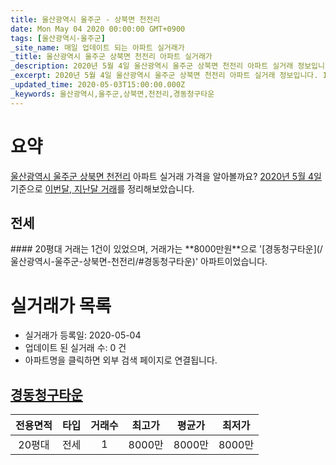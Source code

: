 ```yaml
---
title: 울산광역시 울주군 - 상북면 천전리
date: Mon May 04 2020 00:00:00 GMT+0900
tags: [울산광역시-울주군]
_site_name: 매일 업데이트 되는 아파트 실거래가
_title: 울산광역시 울주군 상북면 천전리 아파트 실거래가
_description: 2020년 5월 4일 울산광역시 울주군 상북면 천전리 아파트 실거래 정보입니다. 1건 아파트 정보가 있습니다.
_excerpt: 2020년 5월 4일 울산광역시 울주군 상북면 천전리 아파트 실거래 정보입니다. 1건 아파트 정보가 있습니다.
_updated_time: 2020-05-03T15:00:00.000Z
_keywords: 울산광역시,울주군,상북면,천전리,경동청구타운
---
```





# 요약
<ins>울산광역시 울주군 상북면 천전리</ins> 아파트 실거래 가격을 알아볼까요? <ins>2020년 5월 4일</ins> 기준으로 <ins>이번달, 지난달 거래</ins>를 정리해보았습니다.

## 전세
<div class="container">
<div class="twelve columns" markdown="1">
#### 20평대
거래는 1건이 있었으며, 거래가는 **8000만원**으로 '[경동청구타운](/울산광역시-울주군-상북면-천전리/#경동청구타운)' 아파트이었습니다.
</div>
</div>



# 실거래가 목록
- 실거래가 등록일: 2020-05-04
- 업데이트 된 실거래 수: 0 건
- 아파트명을 클릭하면 외부 검색 페이지로 연결됩니다.

## [경동청구타운](#경동청구타운)

|전용면적|타입|거래수|최고가|평균가|최저가|
|:---:|:---:|:---:|:---:|:---:|:---:|
|20평대|<span class="deal-type-2">전세</span>|1|8000만|8000만|8000만|

<br/>



